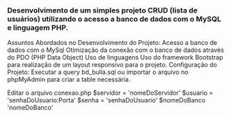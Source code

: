 <h3> Desenvolvimento de um simples projeto CRUD (lista de usuários) utilizando o acesso a banco de dados com o MySQL e linguagem PHP.</h3>

Assuntos Abordados no Desenvolvimento do Projeto: Acesso a banco de dados com o MySql Otimização da conexão com o banco de dados através do PDO (PHP Data Object) Uso de linguagens Uso do framework Bootstrap para realização de um layout responsivo para o projeto. Configuração do Projeto: Executar a query bd_bulla.sql ou importar o arquivo no phpMyAdmin para criar a table necessária.<br>

Editar o arquivo conexao.php $servidor = 'nomeDoServidor' $usuario = 'senhaDoUsuario:Porta' $senha = 'senhaDoUsuario' $nomeDoBanco 'nomeDoBanco'
